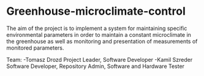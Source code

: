 # Greenhouse-microclimate-control

The aim of the project is to implement a system for maintaining specific
environmental parameters in order to maintain a constant microclimate in the greenhouse as well as
monitoring and presentation of measurements of monitored parameters.

Team:
-Tomasz Drozd Project Leader, Software Developer
-Kamil Szreder Software Developer, Repository Admin, Software and Hardware Tester
